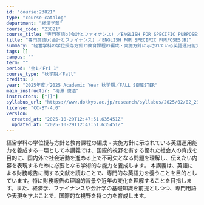 ```yaml
---
id: "course:23821"
type: "course-catalog"
department: "経済学部"
course_code: "23821"
course_title: "専門英語b(会計とファイナンス) ／ENGLISH FOR SPECIFIC PURPOSES(B)"
title: "専門英語b(会計とファイナンス) ／ENGLISH FOR SPECIFIC PURPOSES(B)"
summary: "経営学科の学位授与方針と教育課程の編成・実施方針に示されている英語運用能力を養成する一環として本講義では、国際的視野を有する優れた社会人の育成を目的に、国内外で社会活動を進める上で不可欠となる問題を理解し、伝えたい内容を表現するために必要と…"
tags: []
campus: ""
term: ""
period: "金1／Fri 1"
course_type: "秋学期／Fall"
credits: 2
year: "2025年度／2025 Academic Year 秋学期／FALL SEMESTER"
main_instructor: "梅澤 俊浩"
instructors: ["[]"]
syllabus_url: "https://www.dokkyo.ac.jp/research/syllabus/2025/02/02_23821_ja_JP.html"
license: "CC-BY-4.0"
version:
  created_at: "2025-10-29T12:47:51.635451Z"
  updated_at: "2025-10-29T12:47:51.635451Z"
---
```

経営学科の学位授与方針と教育課程の編成・実施方針に示されている英語運用能力を養成する一環として本講義では、国際的視野を有する優れた社会人の育成を目的に、国内外で社会活動を進める上で不可欠となる問題を理解し、伝えたい内容を表現するために必要となる学術的な能力を養成します。 本講義は、英語による財務報告に関する文献を読むことで、専門的な英語力を養うことを目的としています。特に財務報告の理論的背景や近年の変化を理解することを目指します。また、経済学、ファイナンスや会計学の基礎知識を前提としつつ、専門用語や表現を学ぶことで、国際的な視野を持つ力を育成します。
